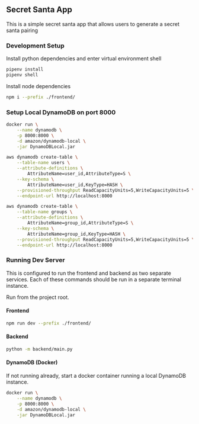 ## Secret Santa App

This is a simple secret santa app that allows users to generate a secret santa pairing

### Development Setup

Install python dependencies and enter virtual environment shell

```bash
pipenv install
pipenv shell
```

Install node dependencies

```bash
npm i --prefix ./frontend/
```

### Setup Local DynamoDB on port 8000

```bash
docker run \
    --name dynamodb \
    -p 8000:8000 \
    -d amazon/dynamodb-local \
    -jar DynamoDBLocal.jar
```

```bash
aws dynamodb create-table \
    --table-name users \
    --attribute-definitions \
        AttributeName=user_id,AttributeType=S \
    --key-schema \
        AttributeName=user_id,KeyType=HASH \
    --provisioned-throughput ReadCapacityUnits=5,WriteCapacityUnits=5 \
    --endpoint-url http://localhost:8000
```

```bash
aws dynamodb create-table \
    --table-name groups \
    --attribute-definitions \
        AttributeName=group_id,AttributeType=S \
    --key-schema \
        AttributeName=group_id,KeyType=HASH \
    --provisioned-throughput ReadCapacityUnits=5,WriteCapacityUnits=5 \
    --endpoint-url http://localhost:8000
```

### Running Dev Server

This is configured to run the frontend and backend as two separate services. Each of these commands should be run in a separate terminal instance. 

Run from the project root.

#### Frontend
```bash
npm run dev --prefix ./frontend/
```

#### Backend
```bash
python -m backend/main.py
```
#### DynamoDB (Docker)
If not running already, start a docker container running a local DynamoDB instance.
```bash
docker run \
    --name dynamodb \
    -p 8000:8000 \
    -d amazon/dynamodb-local \
    -jar DynamoDBLocal.jar
```